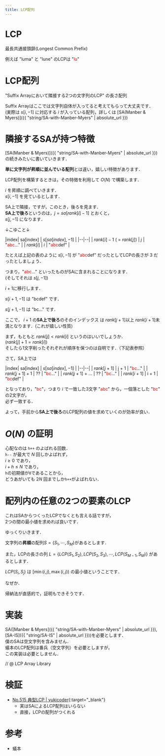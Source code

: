 ```yaml
---
title: LCP配列
---
```


# LCP

最長共通接頭辞(Longest Common Prefix)

例えば "luma" と "lune" のLCPは "<span style="color:red">lu</span>"

# LCP配列

"Suffix Arrayにおいて隣接する2つの文字列のLCP" の長さ配列

Suffix Arrayはここでは文字列自体が入ってると考えてもらって大丈夫です．  
(実際は $s[i, -1]$ に対応する $i$ が入っている配列，詳しくは [SA(Manber & Myers)]({{ "string/SA-with-Manber-Myers" | absolute_url }})

# 隣接するSAが持つ特徴

[SA(Manber & Myers)]({{ "string/SA-with-Manber-Myers" | absolute_url }})の続きみたいに書いていきます．

**単に文字列が昇順に並んでいる配列**とは違い，嬉しい特徴があります．

LCP配列を構築するときは，その特徴を利用して $O(N)$ で構築します．

$i$ を昇順に調べていきます．  
$s[i, -1]$ を見ているとします．

SA上で隣接，ですが，このとき，後ろを見ます．  
**SA上で後ろ**というのは，$j = sa[rank[i] - 1]$ とおくと，  
$s[j, -1]$ になります．

↓こゆこと↓

|index| sa[index] | $s[sa[index], -1]$ |
|--|--|
| $rank[i] - 1$ ( = $rank[j]$) | $j$ | "<span style="color:red">abc</span>..." |
| $rank[i]$ | $i$ | "<span style="color:red">abc</span>def" |

たとえば上記の表のように $s[i, -1]$ が "<span style="color:red">abc</span>def" だったとしてLCPの長さが 3 だったとしましょう．

つまり，"<span style="color:red">abc</span>..." といったものがSAに含まれることになります．  
(そしてそれは $s[j, -1]$)

$i + 1$に移行します．

$s[i + 1, -1]$ は "bcdef" です．

$s[j + 1, -1]$ は "bc..." です．

ここで， $i+1$ の**SA上で後ろ**のそのインデックス は $rank[j + 1]$以上 $rank[i + 1]$未満となります．(これが嬉しい性質)

まず，もともと $rank[j] \lt rank[i]$ というのはいいでしょうか．  
($rank[j] + 1 = rank[i]$)  
そしたら1文字削ったそれぞれが順序を保つのは自明です．（下記表参照）

さて，SA上では

|index| sa[index] | $s[sa[index], -1]$ |
|--|--|
| $rank[j + 1]$ | j + 1 | "<span style="color:red">bc</span>..." |
| $rank[j + 1] + 1$ | ?? | "<span style="color:red">bc</span>..." |
| $rank[j + 1]$ + ... | ?? | "<span style="color:red">bc</span>..." |
| $rank[i + 1]$ | i + 1 | "<span style="color:red">bc</span>def" |

となっており，"<span style="color:red">bc</span>"，つまり $i$ で一致した3文字 "<span style="color:red">abc</span>" から，一個落とした "<span style="color:red">bc</span>" の2文字が，  
必ず一致する．

よって，手前から**SA上で後ろ**のLCP配列の値を求めていくのが効率が良い．

# $O(N)$ の証明

心配なのは `h++` のよばれる回数．  
`h--` が最大で $N$ 回しかよばれず，  
$i \geq 0$ であり，  
$i + h \leq N$ であり，  
`h`の初期値が`0`であることから，  
どうあがいても $2N$ 回までしか`h++`がよばれない．

# 配列内の任意の2つの要素のLCP

これはSAからつくったLCPでなくとも言える話ですが，  
2つの間の最小値を求めれば良いです．

ゆっくりいきます．

文字列の**昇順**の配列$S = \{S_1, \cdots , S_M\}$があるとします．

また，LCPの長さの列 $L = \{LCP(S_1, S_2), LCP(S_2, S_3), \cdots, LCP(S_{M-1}, S_M)\}$ があるとします．

$LCP(S_i, S_j)$ は $[\min(i, j), \max(i, j))$ の最小値ということです．<!-- ] -->

なぜか．

帰納法が直感的で，証明もできそうです．

# 実装

SA([Manber & Myers]({{ "string/SA-with-Manber-Myers" | absolute_url }}), [SA-IS]({{ "string/SA-IS" | absolute_url }}))を必要とします．  
僕のSAは空文字列を含みません．  
蟻本のLCP配列は番兵（空文字列）を必要としますが，  
この実装は必要としません．

// @ LCP Array Library

# 検証

* [No.515 典型LCP \| yukicoder](https://yukicoder.me/submissions/281621){:target="_blank"}
  * 実はSAによるLCP配列はいらない
  * 直接，LCPの配列がつくれる

# 参考

* 蟻本

